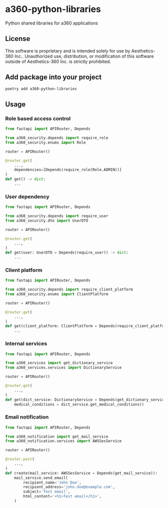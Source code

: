# a360-python-libraries

Python shared libraries for a360 applications

## License
This software is proprietary and is intended solely for use by Aesthetics-360 Inc.. Unauthorized use, distribution, or modification of this software outside of Aesthetics-360 Inc. is strictly prohibited.

## Add package into your project

```bash
poetry add a360-python-libraries
```

## Usage

### Role based access control

```python
from fastapi import APIRouter, Depends

from a360_security.depends import require_role
from a360_security.enums import Role

router = APIRouter()

@router.get(
    ...,
    dependencies=[Depends(require_role(Role.ADMIN))]
)
def get() -> dict:
    ...
```


### User dependency

```python
from fastapi import APIRouter, Depends

from a360_security.depends import require_user
from a360_security.dto import UserDTO

router = APIRouter()

@router.get(
    ...,
)
def get(user: UserDTO = Depends(require_user)) -> dict:
    ...
```


### Client platform

```python
from fastapi import APIRouter, Depends

from a360_security.depends import require_client_platform
from a360_security.enums import ClientPlatform

router = APIRouter()

@router.get(
    ...,
)
def get(client_platform: ClientPlatform = Depends(require_client_platform)) -> dict:
    ...
```

### Internal services

```python
from fastapi import APIRouter, Depends

from a360_services import get_dictionary_service
from a360_services.services import DictionaryService

router = APIRouter()

@router.get(
    ...,
)
def get(dict_service: DictionaryService = Depends(get_dictionary_service)) -> dict:
    medical_conditions = dict_service.get_medical_conditions()
```

### Email notification

```python
from fastapi import APIRouter, Depends

from a360_notification import get_mail_service
from a360_notification.services import AWSSesService

router = APIRouter()

@router.post(
    ...,
)
def create(mail_service: AWSSesService = Depends(get_mail_service)):
    mail_service.send_email(
        recipient_name='John Doe',
        recipient_address='john.doe@example.com',
        subject='Test email',
        html_content='<h1>Test email</h1>',
    )
```